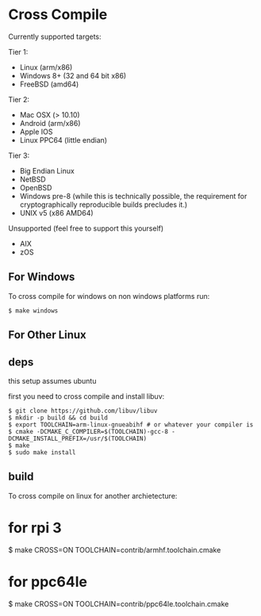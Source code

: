 # Cross Compile

Currently supported targets:

Tier 1:

* Linux (arm/x86)
* Windows 8+ (32 and 64 bit x86)
* FreeBSD (amd64)

Tier 2:

* Mac OSX (> 10.10)
* Android (arm/x86)
* Apple IOS
* Linux PPC64 (little endian)

Tier 3:

* Big Endian Linux
* NetBSD
* OpenBSD
* Windows pre-8 (while this is technically possible, the requirement for cryptographically reproducible builds precludes it.)
* UNIX v5 (x86 AMD64)

Unsupported (feel free to support this yourself)

* AIX
* zOS

## For Windows

To cross compile for windows on non windows platforms run:

    $ make windows

## For Other Linux

## deps

this setup assumes ubuntu

first you need to cross compile and install libuv:

    $ git clone https://github.com/libuv/libuv
    $ mkdir -p build && cd build
    $ export TOOLCHAIN=arm-linux-gnueabihf # or whatever your compiler is
    $ cmake -DCMAKE_C_COMPILER=$(TOOLCHAIN)-gcc-8 -DCMAKE_INSTALL_PREFIX=/usr/$(TOOLCHAIN)
    $ make
    $ sudo make install

## build

To cross compile on linux for another archietecture:

   # for rpi 3
   $ make CROSS=ON TOOLCHAIN=contrib/armhf.toolchain.cmake

   # for ppc64le
   $ make CROSS=ON TOOLCHAIN=contrib/ppc64le.toolchain.cmake
